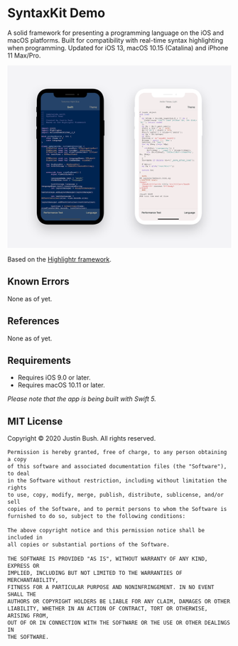 # SyntaxKit Demo
A solid framework for presenting a programming language on the iOS and macOS platforms. Built for compatibility with real-time syntax highlighting when programming. Updated for iOS 13, macOS 10.15 (Catalina) and iPhone 11 Max/Pro.

<img src="Cover.png" width="860" />

Based on the <a href="https://github.com/raspu/Highlightr">Highlightr framework</a>.

## Known Errors
None as of yet.

## References
None as of yet.

## Requirements
 - Requires iOS 9.0 or later.
 - Requires macOS 10.11 or later.
 
 <i>Please note that the app is being built with Swift 5.</i>

## MIT License

Copyright © 2020 Justin Bush. All rights reserved.

```
Permission is hereby granted, free of charge, to any person obtaining a copy
of this software and associated documentation files (the "Software"), to deal
in the Software without restriction, including without limitation the rights
to use, copy, modify, merge, publish, distribute, sublicense, and/or sell
copies of the Software, and to permit persons to whom the Software is
furnished to do so, subject to the following conditions:

The above copyright notice and this permission notice shall be included in
all copies or substantial portions of the Software.

THE SOFTWARE IS PROVIDED "AS IS", WITHOUT WARRANTY OF ANY KIND, EXPRESS OR
IMPLIED, INCLUDING BUT NOT LIMITED TO THE WARRANTIES OF MERCHANTABILITY,
FITNESS FOR A PARTICULAR PURPOSE AND NONINFRINGEMENT. IN NO EVENT SHALL THE
AUTHORS OR COPYRIGHT HOLDERS BE LIABLE FOR ANY CLAIM, DAMAGES OR OTHER
LIABILITY, WHETHER IN AN ACTION OF CONTRACT, TORT OR OTHERWISE, ARISING FROM,
OUT OF OR IN CONNECTION WITH THE SOFTWARE OR THE USE OR OTHER DEALINGS IN
THE SOFTWARE.
```
